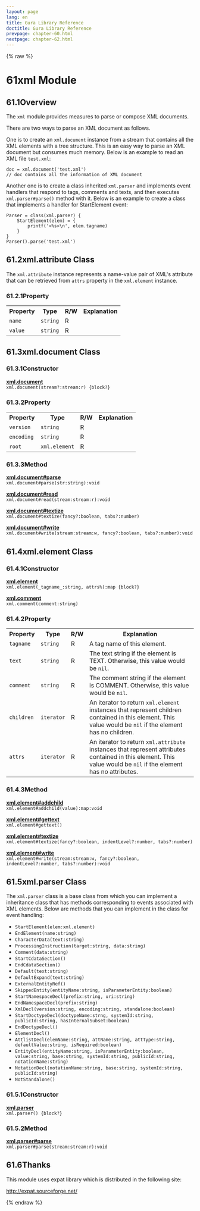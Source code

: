 ```yaml
---
layout: page
lang: en
title: Gura Library Reference
doctitle: Gura Library Reference
prevpage: chapter-60.html
nextpage: chapter-62.html
---
```

{% raw %}
<h1><span class="caption-index-1">61</span><a name="anchor-61"></a>xml Module</h1>
<h2><span class="caption-index-2">61.1</span><a name="anchor-61-1"></a>Overview</h2>
<p>
The <code class="highlighter-rouge">xml</code> module provides measures to parse or compose XML documents.
</p>
<p>
There are two ways to parse an XML document as follows.
</p>
<p>
One is to create an <code class="highlighter-rouge">xml.document</code> instance from a stream that contains all the XML elements with a tree structure. This is an easy way to parse an XML document but consumes much memory. Below is an example to read an XML file <code class="highlighter-rouge">test.xml</code>:
</p>
<pre class="highlight"><code>doc = xml.document('test.xml')
// doc contains all the information of XML document
</code></pre>
<p>
Another one is to create a class inherited <code class="highlighter-rouge">xml.parser</code> and implements event handlers that respond to tags, comments and texts, and then executes <code class="highlighter-rouge">xml.parser#parse()</code> method with it. Below is an example to create a class that implements a handler for StartElement event:
</p>
<pre class="highlight"><code>Parser = class(xml.parser) {
    StartElement(elem) = {
        printf('&lt;%s&gt;\n', elem.tagname)
    }
}
Parser().parse('test.xml')
</code></pre>
<h2><span class="caption-index-2">61.2</span><a name="anchor-61-2"></a>xml.attribute Class</h2>
<p>
The <code class="highlighter-rouge">xml.attribute</code> instance represents a name-value pair of XML's attribute that can be retrieved from <code class="highlighter-rouge">attrs</code> property in the <code class="highlighter-rouge">xml.element</code> instance.
</p>
<h3><span class="caption-index-3">61.2.1</span><a name="anchor-61-2-1"></a>Property</h3>
<p>
<table class="table">
<tr>
<th>
Property</th>
<th>
Type</th>
<th>
R/W</th>
<th>
Explanation</th>
</tr>


<tr>
<td>
<code>name</code></td>
<td>
<code>string</code></td>
<td>
R</td>

<td>
</td>
</tr>


<tr>
<td>
<code>value</code></td>
<td>
<code>string</code></td>
<td>
R</td>

<td>
</td>
</tr>


</table>

</p>
<h2><span class="caption-index-2">61.3</span><a name="anchor-61-3"></a>xml.document Class</h2>
<h3><span class="caption-index-3">61.3.1</span><a name="anchor-61-3-1"></a>Constructor</h3>
<p>
<div><strong style="text-decoration:underline">xml.document</strong></div>
<div style="margin-bottom:1em"><code>xml.document(stream?:stream:r) {block?}</code></div>

</p>
<h3><span class="caption-index-3">61.3.2</span><a name="anchor-61-3-2"></a>Property</h3>
<p>
<table class="table">
<tr>
<th>
Property</th>
<th>
Type</th>
<th>
R/W</th>
<th>
Explanation</th>
</tr>


<tr>
<td>
<code>version</code></td>
<td>
<code>string</code></td>
<td>
R</td>

<td>
</td>
</tr>


<tr>
<td>
<code>encoding</code></td>
<td>
<code>string</code></td>
<td>
R</td>

<td>
</td>
</tr>


<tr>
<td>
<code>root</code></td>
<td>
<code>xml.element</code></td>
<td>
R</td>

<td>
</td>
</tr>


</table>

</p>
<h3><span class="caption-index-3">61.3.3</span><a name="anchor-61-3-3"></a>Method</h3>
<p>
<div><strong style="text-decoration:underline">xml.document#parse</strong></div>
<div style="margin-bottom:1em"><code>xml.document#parse(str:string):void</code></div>

</p>
<p>
<div><strong style="text-decoration:underline">xml.document#read</strong></div>
<div style="margin-bottom:1em"><code>xml.document#read(stream:stream:r):void</code></div>

</p>
<p>
<div><strong style="text-decoration:underline">xml.document#textize</strong></div>
<div style="margin-bottom:1em"><code>xml.document#textize(fancy?:boolean, tabs?:number)</code></div>

</p>
<p>
<div><strong style="text-decoration:underline">xml.document#write</strong></div>
<div style="margin-bottom:1em"><code>xml.document#write(stream:stream:w, fancy?:boolean, tabs?:number):void</code></div>

</p>
<h2><span class="caption-index-2">61.4</span><a name="anchor-61-4"></a>xml.element Class</h2>
<h3><span class="caption-index-3">61.4.1</span><a name="anchor-61-4-1"></a>Constructor</h3>
<p>
<div><strong style="text-decoration:underline">xml.element</strong></div>
<div style="margin-bottom:1em"><code>xml.element(_tagname_:string, attrs%):map {block?}</code></div>

</p>
<p>
<div><strong style="text-decoration:underline">xml.comment</strong></div>
<div style="margin-bottom:1em"><code>xml.comment(comment:string)</code></div>

</p>
<h3><span class="caption-index-3">61.4.2</span><a name="anchor-61-4-2"></a>Property</h3>
<p>
<table class="table">
<tr>
<th>
Property</th>
<th>
Type</th>
<th>
R/W</th>
<th>
Explanation</th>
</tr>


<tr>
<td>
<code>tagname</code></td>
<td>
<code>string</code></td>
<td>
R</td>

<td>
A tag name of this element.</td>
</tr>


<tr>
<td>
<code>text</code></td>
<td>
<code>string</code></td>
<td>
R</td>

<td>
The text string if the element is TEXT.
Otherwise, this value would be <code>nil</code>.</td>
</tr>


<tr>
<td>
<code>comment</code></td>
<td>
<code>string</code></td>
<td>
R</td>

<td>
The comment string if the element is COMMENT.
Otherwise, this value would be <code>nil</code>.</td>
</tr>


<tr>
<td>
<code>children</code></td>
<td>
<code>iterator</code></td>
<td>
R</td>

<td>
An iterator to return <code>xml.element</code> instances that represent children
contained in this element. This value would be <code>nil</code> if the element has no children.</td>
</tr>


<tr>
<td>
<code>attrs</code></td>
<td>
<code>iterator</code></td>
<td>
R</td>

<td>
An iterator to return <code>xml.attribute</code> instances that represent attributes
contained in this element. This value would be <code>nil</code> if the element has no attributes.</td>
</tr>


</table>

</p>
<h3><span class="caption-index-3">61.4.3</span><a name="anchor-61-4-3"></a>Method</h3>
<p>
<div><strong style="text-decoration:underline">xml.element#addchild</strong></div>
<div style="margin-bottom:1em"><code>xml.element#addchild(value):map:void</code></div>

</p>
<p>
<div><strong style="text-decoration:underline">xml.element#gettext</strong></div>
<div style="margin-bottom:1em"><code>xml.element#gettext()</code></div>

</p>
<p>
<div><strong style="text-decoration:underline">xml.element#textize</strong></div>
<div style="margin-bottom:1em"><code>xml.element#textize(fancy?:boolean, indentLevel?:number, tabs?:number)</code></div>

</p>
<p>
<div><strong style="text-decoration:underline">xml.element#write</strong></div>
<div style="margin-bottom:1em"><code>xml.element#write(stream:stream:w, fancy?:boolean, indentLevel?:number, tabs?:number):void</code></div>

</p>
<h2><span class="caption-index-2">61.5</span><a name="anchor-61-5"></a>xml.parser Class</h2>
<p>
The <code class="highlighter-rouge">xml.parser</code> class is a base class from which you can implement a inheritance class that has methods corresponding to events associated with XML elements. Below are methods that you can implement in the class for event handling:
</p>
<ul>
<li><code class="highlighter-rouge">StartElement(elem:xml.element)</code></li>
<li><code class="highlighter-rouge">EndElement(name:string)</code></li>
<li><code class="highlighter-rouge">CharacterData(text:string)</code></li>
<li><code class="highlighter-rouge">ProcessingInstruction(target:string, data:string)</code></li>
<li><code class="highlighter-rouge">Comment(data:string)</code></li>
<li><code class="highlighter-rouge">StartCdataSection()</code></li>
<li><code class="highlighter-rouge">EndCdataSection()</code></li>
<li><code class="highlighter-rouge">Default(text:string)</code></li>
<li><code class="highlighter-rouge">DefaultExpand(text:string)</code></li>
<li><code class="highlighter-rouge">ExternalEntityRef()</code></li>
<li><code class="highlighter-rouge">SkippedEntity(entityName:string, isParameterEntity:boolean)</code></li>
<li><code class="highlighter-rouge">StartNamespaceDecl(prefix:string, uri:string)</code></li>
<li><code class="highlighter-rouge">EndNamespaceDecl(prefix:string)</code></li>
<li><code class="highlighter-rouge">XmlDecl(version:string, encoding:string, standalone:boolean)</code></li>
<li><code class="highlighter-rouge">StartDoctypeDecl(doctypeName:strng, systemId:string, publicId:string, hasInternalSubset:boolean)</code></li>
<li><code class="highlighter-rouge">EndDoctypeDecl()</code></li>
<li><code class="highlighter-rouge">ElementDecl()</code></li>
<li><code class="highlighter-rouge">AttlistDecl(elemName:string, attName:string, attType:string, defaultValue:string, isRequired:boolean)</code></li>
<li><code class="highlighter-rouge">EntityDecl(entityName:string, isParameterEntity:boolean, value:string, base:string, systemId:string, publicId:string, notationName:string)</code></li>
<li><code class="highlighter-rouge">NotationDecl(notationName:string, base:string, systemId:string, publicId:string)</code></li>
<li><code class="highlighter-rouge">NotStandalone()</code></li>
</ul>
<h3><span class="caption-index-3">61.5.1</span><a name="anchor-61-5-1"></a>Constructor</h3>
<p>
<div><strong style="text-decoration:underline">xml.parser</strong></div>
<div style="margin-bottom:1em"><code>xml.parser() {block?}</code></div>

</p>
<h3><span class="caption-index-3">61.5.2</span><a name="anchor-61-5-2"></a>Method</h3>
<p>
<div><strong style="text-decoration:underline">xml.parser#parse</strong></div>
<div style="margin-bottom:1em"><code>xml.parser#parse(stream:stream:r):void</code></div>

</p>
<h2><span class="caption-index-2">61.6</span><a name="anchor-61-6"></a>Thanks</h2>
<p>
This module uses expat library which is distributed in the following site:
</p>
<p>
<a href="http://expat.sourceforge.net/">http://expat.sourceforge.net/</a>
</p>
<p />

{% endraw %}
